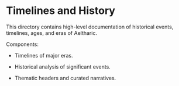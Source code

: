 # Timelines and History

This directory contains high-level documentation of historical events, timelines, ages, and eras of Aeltharic.

Components:
- Timelines of major eras.

- Historical analysis of significant events.
- Thematic headers and curated narratives.